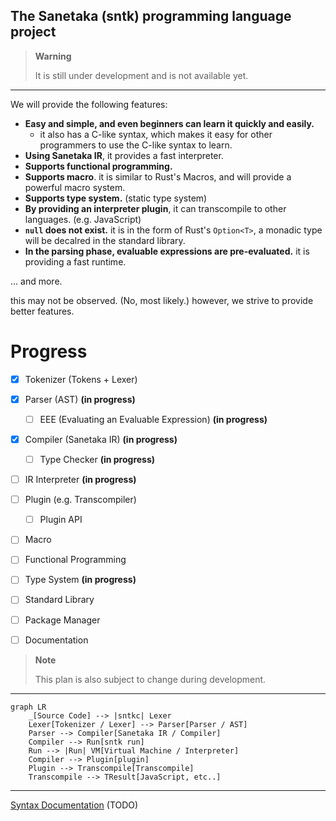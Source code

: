 ## The Sanetaka (sntk) programming language project

> **Warning**
>
> It is still under development and is not available yet.

---

We will provide the following features:

-   **Easy and simple, and even beginners can learn it quickly and easily.**
    -   it also has a C-like syntax, which makes it easy for other programmers to use the C-like syntax to learn.
-   **Using Sanetaka IR**, it provides a fast interpreter.
-   **Supports functional programming.**
-   **Supports macro**. it is similar to Rust's Macros, and will provide a powerful macro system.
-   **Supports type system.** (static type system)
-   **By providing an interpreter plugin**, it can transcompile to other languages. (e.g. JavaScript)
-   **`null` does not exist.** it is in the form of Rust's `Option<T>`, a monadic type will be decalred in the standard library.
-   **In the parsing phase, evaluable expressions are pre-evaluated.** it is providing a fast runtime.

... and more.

this may not be observed. (No, most likely.) however, we strive to provide better features.

# Progress

-   [x] Tokenizer (Tokens + Lexer)
-   [x] Parser (AST) **(in progress)**
    -   [ ] EEE (Evaluating an Evaluable Expression) **(in progress)**
-   [x] Compiler (Sanetaka IR) **(in progress)**
    -   [ ] Type Checker **(in progress)**
-   [ ] IR Interpreter **(in progress)**
-   [ ] Plugin (e.g. Transcompiler)
    -   [ ] Plugin API

-   [ ] Macro
-   [ ] Functional Programming
-   [ ] Type System **(in progress)**

-   [ ] Standard Library
-   [ ] Package Manager
-   [ ] Documentation

> **Note**
>
> This plan is also subject to change during development.

---

```mermaid
graph LR
    _[Source Code] --> |sntkc| Lexer
    Lexer[Tokenizer / Lexer] --> Parser[Parser / AST]
    Parser --> Compiler[Sanetaka IR / Compiler]
    Compiler --> Run[sntk run]
    Run --> |Run| VM[Virtual Machine / Interpreter]
    Compiler --> Plugin[plugin]
    Plugin --> Transcompile[Transcompile]
    Transcompile --> TResult[JavaScript, etc..]
```

---

[Syntax Documentation](SYNTAX.md) (TODO)
